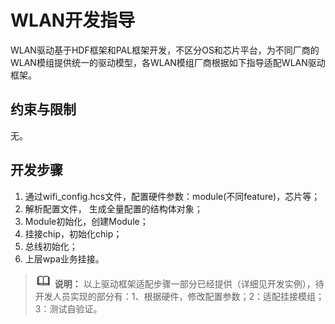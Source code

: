 # WLAN开发指导<a name="ZH-CN_TOPIC_0000001051802310"></a>

WLAN驱动基于HDF框架和PAL框架开发，不区分OS和芯片平台，为不同厂商的WLAN模组提供统一的驱动模型，各WLAN模组厂商根据如下指导适配WLAN驱动框架。

## 约束与限制<a name="section355831574414"></a>

无。

## 开发步骤<a name="section96091936185820"></a>

1.  通过wifi\_config.hcs文件，配置硬件参数：module\(不同feature\)，芯片等；
2.  解析配置文件， 生成全量配置的结构体对象；
3.  Module初始化，创建Module；
4.  挂接chip，初始化chip；
5.  总线初始化；
6.  上层wpa业务挂接。

>![](public_sys-resources/icon-note.gif) **说明：** 
>以上驱动框架适配步骤一部分已经提供（详细见开发实例），待开发人员实现的部分有：1、根据硬件，修改配置参数；2：适配挂接模组；3：测试自验证。

